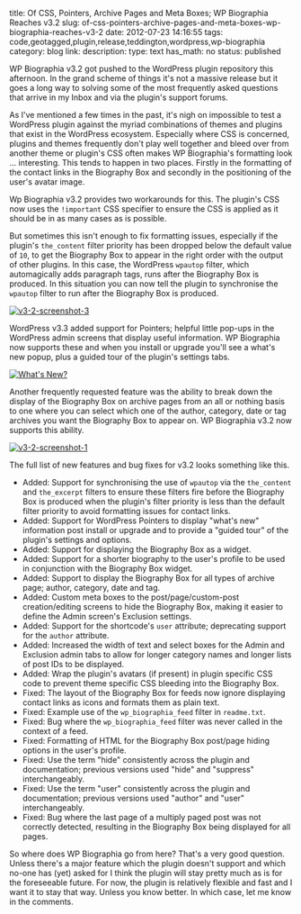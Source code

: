 title: Of CSS, Pointers, Archive Pages and Meta Boxes; WP Biographia Reaches v3.2
slug: of-css-pointers-archive-pages-and-meta-boxes-wp-biographia-reaches-v3-2
date: 2012-07-23 14:16:55
tags: code,geotagged,plugin,release,teddington,wordpress,wp-biographia
category: blog
link: 
description: 
type: text
has_math: no
status: published

WP Biographia v3.2 got pushed to the WordPress plugin repository this afternoon. In the grand scheme of things it's not a massive release but it goes a long way to solving some of the most frequently asked questions that arrive in my Inbox and via the plugin's support forums.

As I've mentioned a few times in the past, it's nigh on impossible to test a WordPress plugin against the myriad combinations of themes and plugins that exist in the WordPress ecosystem. Especially where CSS is concerned, plugins and themes frequently don't play well together and bleed over from another theme or plugin's CSS often makes WP Biographia's formatting look ... interesting. This tends to happen in two places. Firstly in the formatting of the contact links in the Biography Box and secondly in the positioning of the user's avatar image.

Wp Biographia v3.2 provides two workarounds for this. The plugin's CSS now uses the `!important` CSS specifier to ensure the CSS is applied as it should be in as many cases as is possible.

But sometimes this isn't enough to fix formatting issues, especially if the plugin's `the_content` filter priority has been dropped below the default value of `10`, to get the Biography Box to appear in the right order with the output of other plugins. In this case, the WordPress `wpautop` filter, which automagically adds paragraph tags, runs after the Biography Box is produced. In this situation you can now tell the plugin to synchronise the `wpautop` filter to run after the Biography Box is produced.

<!-- TEASER_END -->

[![](/wp-content/uploads/2012/05/v3-2-screenshot-3.jpg "v3-2-screenshot-3")](/wp-content/uploads/2012/05/v3-2-screenshot-3.jpg "/wp-content/uploads/2012/05/v3-2-screenshot-3.jpg")

WordPress v3.3 added support for Pointers; helpful little pop-ups in the WordPress admin screens that display useful information. WP Biographia now supports these and when you install or upgrade you'll see a what's new popup, plus a guided tour of the plugin's settings tabs.

[![](/wp-content/uploads/2012/07/Whats-New-1024x728.jpg "What's New?")](/wp-content/uploads/2012/07/Whats-New.jpg "/wp-content/uploads/2012/07/Whats-New.jpg")

Another frequently requested feature was the ability to break down the display of the Biography Box on archive pages from an all or nothing basis to one where you can select which one of the author, category, date or tag archives you want the Biography Box to appear on. WP Biographia v3.2 now supports this ability.

[![](/wp-content/uploads/2012/05/v3-2-screenshot-1.jpg "v3-2-screenshot-1")](/wp-content/uploads/2012/05/v3-2-screenshot-1.jpg "/wp-content/uploads/2012/05/v3-2-screenshot-1.jpg")

The full list of new features and bug fixes for v3.2 looks something like this.



* Added: Support for synchronising the use of `wpautop` via the `the_content` and `the_excerpt` filters to ensure these filters fire before the Biography Box is produced when the plugin's filter priority is less than the default filter priority to avoid formatting issues for contact links.
* Added: Support for WordPress Pointers to display "what's new" information post install or upgrade and to provide a "guided tour" of the plugin's settings and options.
* Added: Support for displaying the Biography Box as a widget.
* Added: Support for a shorter biography to the user's profile to be used in conjunction with the Biography Box widget.
* Added: Support to display the Biography Box for all types of archive page; author, category, date and tag.
* Added: Custom meta boxes to the post/page/custom-post creation/editing screens to hide the Biography Box, making it easier to define the Admin screen's Exclusion settings.
* Added: Support for the shortcode's `user` attribute; deprecating support for the `author` attribute.
* Added: Increased the width of text and select boxes for the Admin and Exclusion admin tabs to allow for longer category names and longer lists of post IDs to be displayed.
* Added: Wrap the plugin's avatars (if present) in plugin specific CSS code to prevent theme specific CSS bleeding into the Biography Box.
* Fixed: The layout of the Biography Box for feeds now ignore displaying contact links as icons and formats them as plain text.
* Fixed: Example use of the `wp_biographia_feed` filter in `readme.txt`.
* Fixed: Bug where the `wp_biographia_feed` filter was never called in the context of a feed.
* Fixed: Formatting of HTML for the Biography Box post/page hiding options in the user's profile.
* Fixed: Use the term "hide" consistently across the plugin and documentation; previous versions used "hide" and "suppress" interchangeably.
* Fixed: Use the term "user" consistently across the plugin and documentation; previous versions used "author" and "user" interchangeably.
* Fixed: Bug where the last page of a multiply paged post was not correctly detected, resulting in the Biography Box being displayed for all pages.



So where does WP Biographia go from here? That's a very good question. Unless there's a major feature which the plugin doesn't support and which no-one has (yet) asked for I think the plugin will stay pretty much as is for the foreseeable future. For now, the plugin is relatively flexible and fast and I want it to stay that way. Unless you know better. In which case, let me know in the comments.

